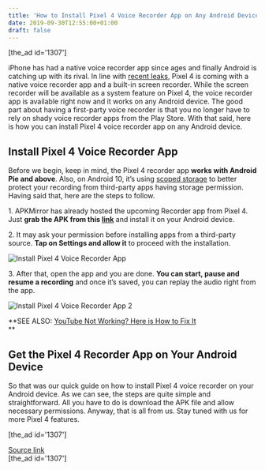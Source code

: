 ```yaml
---
title: 'How to Install Pixel 4 Voice Recorder App on Any Android Device'
date: 2019-09-30T12:55:00+01:00
draft: false
---
```


\[the\_ad id='1307'\]  
  

  

iPhone has had a native voice recorder app since ages and finally Android is catching up with its rival. In line with [recent leaks](https://beebom.com/google-pixel-4-release-date-specs-price-leaks-news/), Pixel 4 is coming with a native voice recorder app and a built-in screen recorder. While the screen recorder will be available as a system feature on Pixel 4, the voice recorder app is available right now and it works on any Android device. The good part about having a first-party voice recorder is that you no longer have to rely on shady voice recorder apps from the Play Store. With that said, here is how you can install Pixel 4 voice recorder app on any Android device.  

Install Pixel 4 Voice Recorder App
----------------------------------

  

Before we begin, keep in mind, the Pixel 4 recorder app **works with Android Pie and above**. Also, on Android 10, it’s using [scoped storage](https://beebom.com/android-q-features/) to better protect your recording from third-party apps having storage permission. Having said that, here are the steps to follow.  

1\. APKMirror has already hosted the upcoming Recorder app from Pixel 4. Just **grab the APK from this [link](https://www.apkmirror.com/apk/google-inc/google-recorder/recorder-5-0-5-257343194-release/recorder-0-5-257343194-android-apk-download/)** and install it on your Android device.  

2\. It may ask your permission before installing apps from a third-party source. **Tap on Settings and allow it** to proceed with the installation.  

![Install Pixel 4 Voice Recorder App](https://beebom.com/wp-content/uploads/2019/09/Install-Pixel-4-Voice-Recorder-App.jpg)

3\. After that, open the app and you are done. **You can start, pause and resume a recording** and once it’s saved, you can replay the audio right from the app.  

![Install Pixel 4 Voice Recorder App 2](https://beebom.com/wp-content/uploads/2019/09/Install-Pixel-4-Voice-Recorder-App-2.jpg)

**SEE ALSO: [YouTube Not Working? Here is How to Fix It](https://beebom.com/youtube-not-working-fix-it/)  
**  

Get the Pixel 4 Recorder App on Your Android Device
---------------------------------------------------

  

So that was our quick guide on how to install Pixel 4 voice recorder on your Android device. As we can see, the steps are quite simple and straightforward. All you have to do is download the APK file and allow necessary permissions. Anyway, that is all from us. Stay tuned with us for more Pixel 4 features.  

  
\[the\_ad id='1307'\]  
  
[Source link](https://beebom.com/how-install-pixel-4-voice-recorder-app-any-android-device/)  
\[the\_ad id='1307'\]
